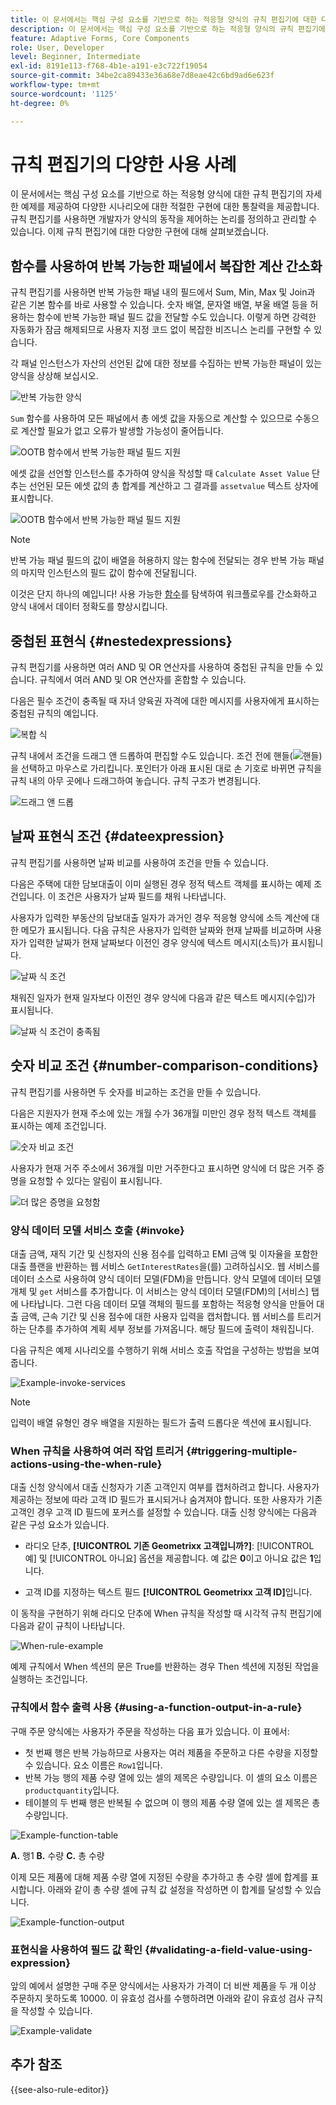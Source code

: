 ```yaml
---
title: 이 문서에서는 핵심 구성 요소를 기반으로 하는 적응형 양식의 규칙 편집기에 대한 다양한 사용 사례를 간략하게 설명합니다.
description: 이 문서에서는 핵심 구성 요소를 기반으로 하는 적응형 양식의 규칙 편집기에 대한 다양한 사용 사례를 간략하게 설명합니다.
feature: Adaptive Forms, Core Components
role: User, Developer
level: Beginner, Intermediate
exl-id: 8191e113-f768-4b1e-a191-e3c722f19054
source-git-commit: 34be2ca89433e36a68e7d8eae42c6bd9ad6e623f
workflow-type: tm+mt
source-wordcount: '1125'
ht-degree: 0%

---
```


# 규칙 편집기의 다양한 사용 사례

이 문서에서는 핵심 구성 요소를 기반으로 하는 적응형 양식에 대한 규칙 편집기의 자세한 예제를 제공하여 다양한 시나리오에 대한 적절한 구현에 대한 통찰력을 제공합니다. 규칙 편집기를 사용하면 개발자가 양식의 동작을 제어하는 논리를 정의하고 관리할 수 있습니다.
이제 규칙 편집기에 대한 다양한 구현에 대해 살펴보겠습니다.


## 함수를 사용하여 반복 가능한 패널에서 복잡한 계산 간소화

규칙 편집기를 사용하면 반복 가능한 패널 내의 필드에서 Sum, Min, Max 및 Join과 같은 기본 함수를 바로 사용할 수 있습니다. 숫자 배열, 문자열 배열, 부울 배열 등을 허용하는 함수에 반복 가능한 패널 필드 값을 전달할 수도 있습니다. 이렇게 하면 강력한 자동화가 잠금 해제되므로 사용자 지정 코드 없이 복잡한 비즈니스 논리를 구현할 수 있습니다.

각 패널 인스턴스가 자산의 선언된 값에 대한 정보를 수집하는 반복 가능한 패널이 있는 양식을 상상해 보십시오.

![반복 가능한 양식](/help/forms/assets/ootb-function-support-repeatable-panel-form.png)

`Sum` 함수를 사용하여 모든 패널에서 총 에셋 값을 자동으로 계산할 수 있으므로 수동으로 계산할 필요가 없고 오류가 발생할 가능성이 줄어듭니다.

![OOTB 함수에서 반복 가능한 패널 필드 지원](/help/forms/assets/ootb-function-support-repeatable-panel.png)

에셋 값을 선언할 인스턴스를 추가하여 양식을 작성할 때 `Calculate Asset Value` 단추는 선언된 모든 에셋 값의 총 합계를 계산하고 그 결과를 `assetvalue` 텍스트 상자에 표시합니다.

![OOTB 함수에서 반복 가능한 패널 필드 지원](/help/forms/assets/ootb-function-support-repeatable-panel-form-preview.png)

>[!NOTE]
>
> 반복 가능 패널 필드의 값이 배열을 허용하지 않는 함수에 전달되는 경우 반복 가능 패널의 마지막 인스턴스의 필드 값이 함수에 전달됩니다.

이것은 단지 하나의 예입니다! 사용 가능한 [함수](#b-form-objects-and-functions-br)를 탐색하여 워크플로우를 간소화하고 양식 내에서 데이터 정확도를 향상시킵니다.

## 중첩된 표현식 {#nestedexpressions}

규칙 편집기를 사용하면 여러 AND 및 OR 연산자를 사용하여 중첩된 규칙을 만들 수 있습니다. 규칙에서 여러 AND 및 OR 연산자를 혼합할 수 있습니다.

다음은 필수 조건이 충족될 때 자녀 양육권 자격에 대한 메시지를 사용자에게 표시하는 중첩된 규칙의 예입니다.

![복합 식](assets/complexexpression.png)

규칙 내에서 조건을 드래그 앤 드롭하여 편집할 수도 있습니다. 조건 전에 핸들(![핸들](assets/drag-handle.svg))을 선택하고 마우스로 가리킵니다. 포인터가 아래 표시된 대로 손 기호로 바뀌면 규칙을 규칙 내의 아무 곳에나 드래그하여 놓습니다. 규칙 구조가 변경됩니다.

![드래그 앤 드롭](assets/drag-and-drop.png)

## 날짜 표현식 조건 {#dateexpression}

규칙 편집기를 사용하면 날짜 비교를 사용하여 조건을 만들 수 있습니다.

다음은 주택에 대한 담보대출이 이미 실행된 경우 정적 텍스트 객체를 표시하는 예제 조건입니다. 이 조건은 사용자가 날짜 필드를 채워 나타냅니다.

사용자가 입력한 부동산의 담보대출 일자가 과거인 경우 적응형 양식에 소득 계산에 대한 메모가 표시됩니다. 다음 규칙은 사용자가 입력한 날짜와 현재 날짜를 비교하며 사용자가 입력한 날짜가 현재 날짜보다 이전인 경우 양식에 텍스트 메시지(소득)가 표시됩니다.

![날짜 식 조건](assets/dateexpressioncondition.png)

채워진 일자가 현재 일자보다 이전인 경우 양식에 다음과 같은 텍스트 메시지(수입)가 표시됩니다.

![날짜 식 조건이 충족됨](assets/dateexpressionconditionmet.png)

## 숫자 비교 조건 {#number-comparison-conditions}

규칙 편집기를 사용하면 두 숫자를 비교하는 조건을 만들 수 있습니다.

다음은 지원자가 현재 주소에 있는 개월 수가 36개월 미만인 경우 정적 텍스트 객체를 표시하는 예제 조건입니다.

![숫자 비교 조건](assets/numbercomparisoncondition.png)

사용자가 현재 거주 주소에서 36개월 미만 거주한다고 표시하면 양식에 더 많은 거주 증명을 요청할 수 있다는 알림이 표시됩니다.

![더 많은 증명을 요청함](assets/additionalproofrequested.png)

<!-- ## Impact of rule editor on existing scripts {#impact-of-rule-editor-on-existing-scripts}

In [!DNL Experience Manager Forms] versions prior to [!DNL Experience Manager 6.1 Forms] feature pack 1, form authors and developers used to write expressions in the Scripts tab of the Edit component dialog to add dynamic behavior to Adaptive Forms. The Scripts tab is now replaced by the rule editor.

Any scripts or expressions that you must have written in the Scripts tab are available in the rule editor. While you cannot view or edit them in visual editor, if you are a part of the forms-power-users group you can edit scripts in code editor. -->

### 양식 데이터 모델 서비스 호출 {#invoke}

대출 금액, 재직 기간 및 신청자의 신용 점수를 입력하고 EMI 금액 및 이자율을 포함한 대출 플랜을 반환하는 웹 서비스 `GetInterestRates`을(를) 고려하십시오. 웹 서비스를 데이터 소스로 사용하여 양식 데이터 모델(FDM)을 만듭니다. 양식 모델에 데이터 모델 개체 및 `get` 서비스를 추가합니다. 이 서비스는 양식 데이터 모델(FDM)의 [서비스] 탭에 나타납니다. 그런 다음 데이터 모델 객체의 필드를 포함하는 적응형 양식을 만들어 대출 금액, 근속 기간 및 신용 점수에 대한 사용자 입력을 캡처합니다. 웹 서비스를 트리거하는 단추를 추가하여 계획 세부 정보를 가져옵니다. 해당 필드에 출력이 채워집니다.

다음 규칙은 예제 시나리오를 수행하기 위해 서비스 호출 작업을 구성하는 방법을 보여 줍니다.

![Example-invoke-services](assets/example-invoke-services.png)

>[!NOTE]
>
>입력이 배열 유형인 경우 배열을 지원하는 필드가 출력 드롭다운 섹션에 표시됩니다.

### When 규칙을 사용하여 여러 작업 트리거 {#triggering-multiple-actions-using-the-when-rule}

대출 신청 양식에서 대출 신청자가 기존 고객인지 여부를 캡처하려고 합니다. 사용자가 제공하는 정보에 따라 고객 ID 필드가 표시되거나 숨겨져야 합니다. 또한 사용자가 기존 고객인 경우 고객 ID 필드에 포커스를 설정할 수 있습니다. 대출 신청 양식에는 다음과 같은 구성 요소가 있습니다.

* 라디오 단추, **[!UICONTROL 기존 Geometrixx 고객입니까?]**: [!UICONTROL 예] 및 [!UICONTROL 아니요] 옵션을 제공합니다. 예 값은 **0**&#x200B;이고 아니요 값은 **1**&#x200B;입니다.

* 고객 ID를 지정하는 텍스트 필드 **[!UICONTROL Geometrixx 고객 ID]**&#x200B;입니다.

이 동작을 구현하기 위해 라디오 단추에 When 규칙을 작성할 때 시각적 규칙 편집기에 다음과 같이 규칙이 나타납니다.

![When-rule-example](assets/when-rule-example.png)

예제 규칙에서 When 섹션의 문은 True를 반환하는 경우 Then 섹션에 지정된 작업을 실행하는 조건입니다.

<!-- The rule appears as follows in the code editor.

![when-rule-example-code](assets/when-rule-example-code.png) 

Rule in the code editor -->

### 규칙에서 함수 출력 사용 {#using-a-function-output-in-a-rule}

구매 주문 양식에는 사용자가 주문을 작성하는 다음 표가 있습니다. 이 표에서:

* 첫 번째 행은 반복 가능하므로 사용자는 여러 제품을 주문하고 다른 수량을 지정할 수 있습니다. 요소 이름은 `Row1`입니다.
* 반복 가능 행의 제품 수량 열에 있는 셀의 제목은 수량입니다. 이 셀의 요소 이름은 `productquantity`입니다.
* 테이블의 두 번째 행은 반복될 수 없으며 이 행의 제품 수량 열에 있는 셀 제목은 총 수량입니다.

![Example-function-table](assets/example-function-table.png)

**A.** 행1 **B.** 수량 **C.** 총 수량

이제 모든 제품에 대해 제품 수량 열에 지정된 수량을 추가하고 총 수량 셀에 합계를 표시합니다. 아래와 같이 총 수량 셀에 규칙 값 설정을 작성하면 이 합계를 달성할 수 있습니다.

![Example-function-output](assets/example-function-output.png)

### 표현식을 사용하여 필드 값 확인 {#validating-a-field-value-using-expression}

앞의 예에서 설명한 구매 주문 양식에서는 사용자가 가격이 더 비싼 제품을 두 개 이상 주문하지 못하도록 10000. 이 유효성 검사를 수행하려면 아래와 같이 유효성 검사 규칙을 작성할 수 있습니다.

![Example-validate](assets/example-validate.png)

## 추가 참조

{{see-also-rule-editor}}
